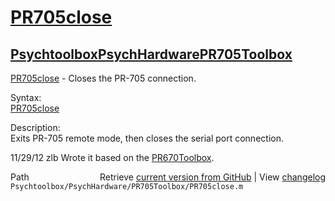 # [PR705close](PR705close)
## [Psychtoolbox](Psychtoolbox)[PsychHardware](PsychHardware)[PR705Toolbox](PR705Toolbox)

[PR705close](PR705close) - Closes the PR-705 connection.  
  
Syntax:  
[PR705close](PR705close)  
  
Description:  
Exits PR-705 remote mode, then closes the serial port connection.  
  
11/29/12    zlb   Wrote it based on the [PR670Toolbox](PR670Toolbox).  




<div class="code_header" style="text-align:right;">
  <span style="float:left;">Path&nbsp;&nbsp;</span> <span class="counter">Retrieve <a href=
  "https://raw.github.com/Psychtoolbox-3/Psychtoolbox-3/beta/Psychtoolbox/PsychHardware/PR705Toolbox/PR705close.m">current version from GitHub</a> | View <a href=
  "https://github.com/Psychtoolbox-3/Psychtoolbox-3/commits/beta/Psychtoolbox/PsychHardware/PR705Toolbox/PR705close.m">changelog</a></span>
</div>
<div class="code">
  <code>Psychtoolbox/PsychHardware/PR705Toolbox/PR705close.m</code>
</div>

